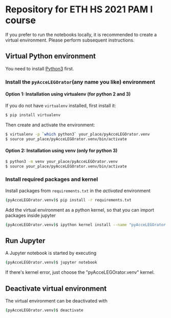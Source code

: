 # Repository for ETH HS 2021 PAM I course
If you prefer to run the notebooks locally, it is recommended to create a virtual environment. Please perform subsequent instructions.

## Virtual Python environment
You need to install [Python3](https://www.python.org/) first.
### Install the ```pyAcceLEGOrator```(any name you like) environment
#### Option 1: Installation using virtualenv (for python 2 and 3)
If you do not have ```virtualenv``` installed, first install it:
```bash
$ pip install virtualenv
```

Then create and activate the environment:
```bash
$ virtualenv -p `which python3` your_place/pyAcceLEGOrator.venv
$ source your_place/pyAcceLEGOrator.venv/bin/activate
```
#### Option 2: Installation using venv (only for python 3)
```bash
$ python3 -m venv your_place/pyAcceLEGOrator.venv
$ source your_place/pyAcceLEGOrator.venv/bin/activate
```
### Install required packages and kernel
Install packages from `requirements.txt` in the *activated* environment

```bash
(pyAcceLEGOrator.venv)$ pip install -r requirements.txt
```

Add the virtual environment as a python kernel, so that you can import packages inside jupyter
```bash
(pyAcceLEGOrator.venv)$ ipython kernel install --name "pyAcceLEGOrator.venv" --user
```

## Run Jupyter
A Jupyter notebook is started by executing

```bash
(pyAcceLEGOrator.venv)$ jupyter notebook
```
If there's kernel error, just choose the "pyAcceLEGOrator.venv" kernel.

## Deactivate virtual environment
The virtual environment can be deactivated with

```bash
(pyAcceLEGOrator.venv)$ deactivate
```
